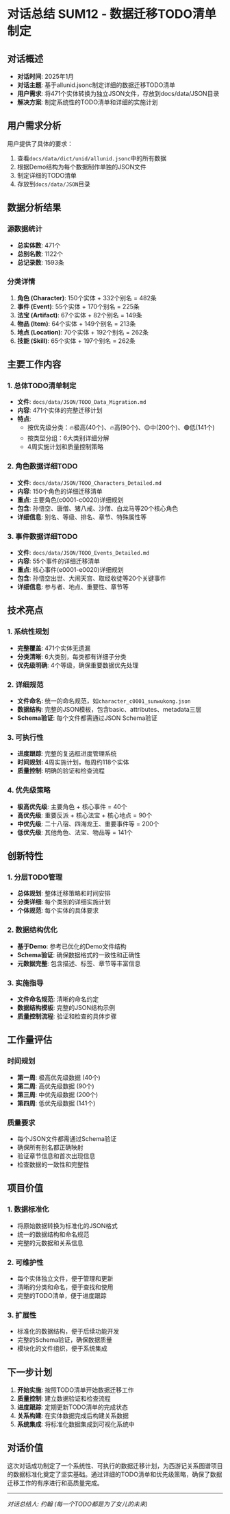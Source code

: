 # 对话总结 SUM12 - 数据迁移TODO清单制定

## 对话概述
- **对话时间**: 2025年1月
- **对话主题**: 基于allunid.jsonc制定详细的数据迁移TODO清单
- **用户需求**: 将471个实体转换为独立JSON文件，存放到docs/data/JSON目录
- **解决方案**: 制定系统性的TODO清单和详细的实施计划

## 用户需求分析
用户提供了具体的要求：
1. 查看`docs/data/dict/unid/allunid.jsonc`中的所有数据
2. 根据Demo结构为每个数据制作单独的JSON文件
3. 制定详细的TODO清单
4. 存放到`docs/data/JSON`目录

## 数据分析结果

### 源数据统计
- **总实体数**: 471个
- **总别名数**: 1122个
- **总记录数**: 1593条

### 分类详情
1. **角色 (Character)**: 150个实体 + 332个别名 = 482条
2. **事件 (Event)**: 55个实体 + 170个别名 = 225条
3. **法宝 (Artifact)**: 67个实体 + 82个别名 = 149条
4. **物品 (Item)**: 64个实体 + 149个别名 = 213条
5. **地点 (Location)**: 70个实体 + 192个别名 = 262条
6. **技能 (Skill)**: 65个实体 + 197个别名 = 262条

## 主要工作内容

### 1. 总体TODO清单制定
- **文件**: `docs/data/JSON/TODO_Data_Migration.md`
- **内容**: 471个实体的完整迁移计划
- **特点**: 
  - 按优先级分类：🔥极高(40个)、🔥高(90个)、🟡中(200个)、🟢低(141个)
  - 按类型分组：6大类别详细分解
  - 4周实施计划和质量控制策略

### 2. 角色数据详细TODO
- **文件**: `docs/data/JSON/TODO_Characters_Detailed.md`
- **内容**: 150个角色的详细迁移清单
- **重点**: 主要角色(c0001-c0020)详细规划
- **包含**: 孙悟空、唐僧、猪八戒、沙僧、白龙马等20个核心角色
- **详细信息**: 别名、等级、排名、章节、特殊属性等

### 3. 事件数据详细TODO
- **文件**: `docs/data/JSON/TODO_Events_Detailed.md`
- **内容**: 55个事件的详细迁移清单
- **重点**: 核心事件(e0001-e0020)详细规划
- **包含**: 孙悟空出世、大闹天宫、取经收徒等20个关键事件
- **详细信息**: 参与者、地点、重要性、章节等

## 技术亮点

### 1. 系统性规划
- **完整覆盖**: 471个实体无遗漏
- **分类清晰**: 6大类别，每类都有详细子分类
- **优先级明确**: 4个等级，确保重要数据优先处理

### 2. 详细规范
- **文件命名**: 统一的命名规范，如`character_c0001_sunwukong.json`
- **数据结构**: 完整的JSON模板，包含basic、attributes、metadata三层
- **Schema验证**: 每个文件都需通过JSON Schema验证

### 3. 可执行性
- **进度跟踪**: 完整的复选框进度管理系统
- **时间规划**: 4周实施计划，每周约118个实体
- **质量控制**: 明确的验证和检查流程

### 4. 优先级策略
- **极高优先级**: 主要角色 + 核心事件 = 40个
- **高优先级**: 重要反派 + 核心法宝 + 核心地点 = 90个
- **中优先级**: 二十八宿、四海龙王、重要事件等 = 200个
- **低优先级**: 其他角色、法宝、物品等 = 141个

## 创新特性

### 1. 分层TODO管理
- **总体规划**: 整体迁移策略和时间安排
- **分类详细**: 每个类别的详细实施计划
- **个体规范**: 每个实体的具体要求

### 2. 数据结构优化
- **基于Demo**: 参考已优化的Demo文件结构
- **Schema验证**: 确保数据格式的一致性和正确性
- **元数据完整**: 包含描述、标签、章节等丰富信息

### 3. 实施指导
- **文件命名规范**: 清晰的命名约定
- **数据结构模板**: 完整的JSON结构示例
- **质量控制流程**: 验证和检查的具体步骤

## 工作量评估

### 时间规划
- **第一周**: 极高优先级数据 (40个)
- **第二周**: 高优先级数据 (90个)
- **第三周**: 中优先级数据 (200个)
- **第四周**: 低优先级数据 (141个)

### 质量要求
- 每个JSON文件都需通过Schema验证
- 确保所有别名都正确映射
- 验证章节信息和首次出现信息
- 检查数据的一致性和完整性

## 项目价值

### 1. 数据标准化
- 将原始数据转换为标准化的JSON格式
- 统一的数据结构和命名规范
- 完整的元数据和关系信息

### 2. 可维护性
- 每个实体独立文件，便于管理和更新
- 清晰的分类和命名，便于查找和使用
- 完整的TODO清单，便于进度跟踪

### 3. 扩展性
- 标准化的数据结构，便于后续功能开发
- 完整的Schema验证，确保数据质量
- 模块化的文件组织，便于系统集成

## 下一步计划
1. **开始实施**: 按照TODO清单开始数据迁移工作
2. **质量控制**: 建立数据验证和检查流程
3. **进度跟踪**: 定期更新TODO清单的完成状态
4. **关系构建**: 在实体数据完成后构建关系数据
5. **系统集成**: 将标准化数据集成到可视化系统中

## 对话价值
这次对话成功制定了一个系统性、可执行的数据迁移计划，为西游记关系图谱项目的数据标准化奠定了坚实基础。通过详细的TODO清单和优先级策略，确保了数据迁移工作的有序进行和高质量完成。

---
*对话总结人: 约翰 (每一个TODO都是为了女儿的未来)*
